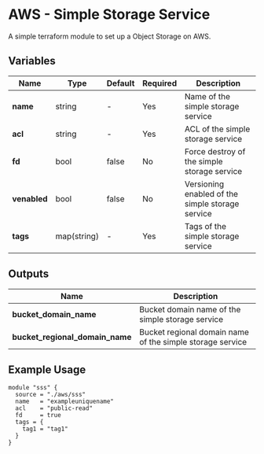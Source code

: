 AWS - Simple Storage Service
=========

A simple terraform module to set up a Object Storage on AWS.

Variables
--------------

| Name         | Type        | Default | Required |Description                                       |
| -------------| ------------| --------|----------|--------------------------------------------------|
| **name**     | string      | -       | Yes      | Name of the simple storage service               |
| **acl**      | string      | -       | Yes      | ACL of the simple storage service                |
| **fd**       | bool        | false   | No       | Force destroy of the simple storage service      |
| **venabled** | bool        | false   | No       | Versioning enabled of the simple storage service |
| **tags**     | map(string) | -       | Yes      | Tags of the simple storage service               |

Outputs
--------------

| Name                            | Description                                               |
| --------------------------------| ----------------------------------------------------------|
| **bucket_domain_name**          | Bucket domain name of the simple storage service          |
| **bucket_regional_domain_name** | Bucket regional domain name of the simple storage service |

Example Usage
----------------

```hcl
module "sss" {
  source = "./aws/sss"
  name   = "exampleuniquename"
  acl    = "public-read"
  fd     = true
  tags = {
    tag1 = "tag1"
  }
}
```
